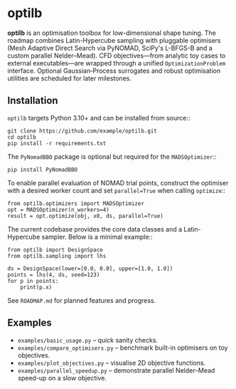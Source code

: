 # optilb

**optilb** is an optimisation toolbox for low-dimensional shape tuning.  The
roadmap combines Latin-Hypercube sampling with pluggable optimisers (Mesh
Adaptive Direct Search via PyNOMAD, SciPy's L-BFGS-B and a custom parallel
Nelder–Mead).  CFD objectives—from analytic toy cases to external executables—are
wrapped through a unified `OptimizationProblem` interface.  Optional
Gaussian‑Process surrogates and robust optimisation utilities are scheduled for
later milestones.

## Installation

`optilb` targets Python 3.10+ and can be installed from source::

    git clone https://github.com/example/optilb.git
    cd optilb
    pip install -r requirements.txt

The `PyNomadBBO` package is optional but required for the `MADSOptimizer`::

    pip install PyNomadBBO

To enable parallel evaluation of NOMAD trial points, construct the optimiser
with a desired worker count and set ``parallel=True`` when calling
``optimize``::

    from optilb.optimizers import MADSOptimizer
    opt = MADSOptimizer(n_workers=4)
    result = opt.optimize(obj, x0, ds, parallel=True)

The current codebase provides the core data classes and a Latin-Hypercube
sampler.  Below is a minimal example::

    from optilb import DesignSpace
    from optilb.sampling import lhs

    ds = DesignSpace(lower=[0.0, 0.0], upper=[1.0, 1.0])
    points = lhs(4, ds, seed=123)
    for p in points:
        print(p.x)

See `ROADMAP.md` for planned features and progress.

## Examples

- `examples/basic_usage.py` – quick sanity checks.
- `examples/compare_optimisers.py` – benchmark built-in optimisers on toy objectives.
- `examples/plot_objectives.py` – visualise 2D objective functions.
- `examples/parallel_speedup.py` – demonstrate parallel Nelder–Mead speed-up on a slow objective.
